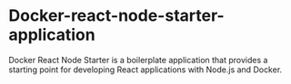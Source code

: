 # Docker-react-node-starter-application
Docker React Node Starter is a boilerplate application that provides a starting point for developing React applications with Node.js and Docker. 
